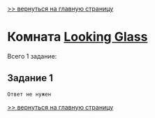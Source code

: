 [>> вернуться на главную страницу](https://github.com/BEPb/tryhackme/blob/master/README.md)

# Комната [Looking Glass](https://tryhackme.com/r/room/lookingglass) 

Всего 1 заданиe:
## Задание 1

```commandline
Ответ не нужен
```

[>> вернуться на главную страницу](https://github.com/BEPb/tryhackme/blob/master/README.md)